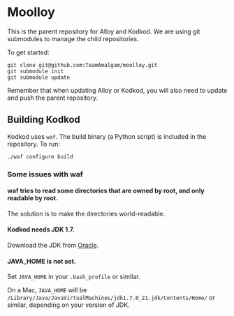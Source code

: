Moolloy
=======

This is the parent repository for Alloy and Kodkod. We are using git submodules
to manage the child repositories.

To get started:

    git clone git@github.com:TeamAmalgam/moolloy.git
    git submodule init
    git submodule update

Remember that when updating Alloy or Kodkod, you will also need to update and
push the parent repository.


Building Kodkod
---------------

Kodkod uses `waf`. The build binary (a Python script) is included in the
repository. To run:

    ./waf configure build

### Some issues with waf

#### waf tries to read some directories that are owned by root, and only readable by root.

The solution is to make the directories world-readable.

#### Kodkod needs JDK 1.7.

Download the JDK from [Oracle][1].

[1]: http://www.oracle.com/technetwork/java/javase/downloads/index.html

#### JAVA_HOME is not set.

Set `JAVA_HOME` in your `.bash_profile` or similar.

On a Mac, `JAVA_HOME` will be
`/Library/Java/JavaVirtualMachines/jdk1.7.0_21.jdk/Contents/Home/` or similar,
depending on your version of JDK.
